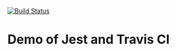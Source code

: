 [![Build Status](https://travis-ci.org/resting/js-travis-test.svg?branch=master)](https://travis-ci.org/resting/js-travis-test)

# Demo of Jest and Travis CI